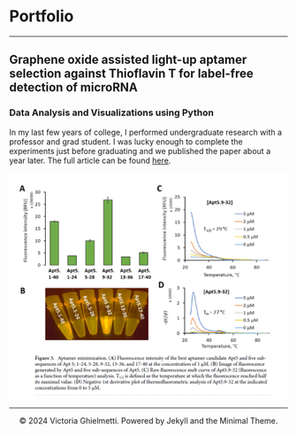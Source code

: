 # Portfolio
---
## Graphene oxide assisted light-up aptamer selection against Thioflavin T for label-free detection of microRNA

### Data Analysis and Visualizations using Python
In my last few years of college, I performed undergraduate research with a professor and grad student. I was lucky enough to complete the experiments just before graduating and we published the paper about a year later. The full article can be found [here](https://www.nature.com/articles/s41598-021-83640-z#Tab1).
<center><img src="images/aptamer article fig 3.png"/></center>




---
<center>© 2024 Victoria Ghielmetti. Powered by Jekyll and the Minimal Theme.</center>
